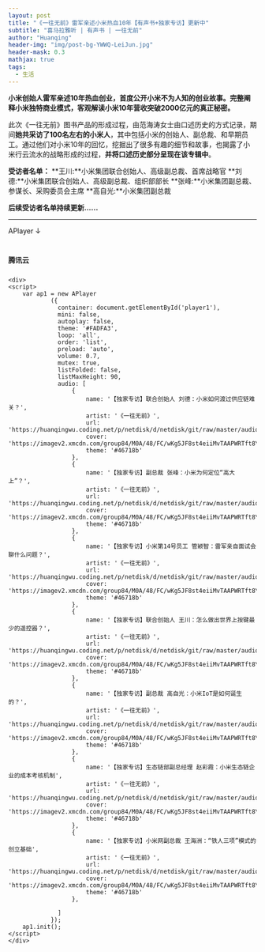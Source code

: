 ```yaml
---
layout: post
title: "《一往无前》雷军亲述小米热血10年【有声书+独家专访】更新中"
subtitle: "喜马拉雅听 | 有声书 | 一往无前"
author: "Huanqing"
header-img: "img/post-bg-YWWQ-LeiJun.jpg"
header-mask: 0.3
mathjax: true
tags:
  - 生活
---
```


**小米创始人雷军亲述10年热血创业，首度公开小米不为人知的创业故事。完整阐释小米独特商业模式，客观解读小米10年营收突破2000亿元的真正秘密。**

此次《一往无前》图书产品的形成过程，由范海涛女士由口述历史的方式记录，期间**她共采访了100名左右的小米人**，其中包括小米的创始人、副总裁、和早期员工。通过他们对小米10年的回忆，挖掘出了很多有趣的细节和故事，也揭露了小米行云流水的战略形成的过程，**并将口述历史部分呈现在该专辑中**。

**受访者名单：**
**王川:**小米集团联合创始人、高级副总裁、首席战略官
**刘德:**小米集团联合创始人、高级副总裁、组织部部长
**张峰:**小米集团副总裁、参谋长、采购委员会主席
**高自光:**小米集团副总裁

**后续受访者名单持续更新......**

--------------

APlayer ↓

<html>
<head>
    <link href="https://cdn.bootcss.com/aplayer/1.10.1/APlayer.min.css" rel="stylesheet">
    <script src="https://cdn.bootcss.com/aplayer/1.10.1/APlayer.min.js"></script>
    <style>
        .demo{width:auto;margin:30px auto 10px auto}
        .demo p{padding:10px 0}
    </style>
</head>
<body>
    <div class="demo">
        <p><strong>腾讯云</strong></p>
        <div id="player1">
        </div>
    </div>

    <div>
    <script>
        var ap1 = new APlayer
                ({
                  container: document.getElementById('player1'),
                  mini: false,
                  autoplay: false,
                  theme: '#FADFA3',
                  loop: 'all',
                  order: 'list',
                  preload: 'auto',
                  volume: 0.7,
                  mutex: true,
                  listFolded: false,
                  listMaxHeight: 90,
                  audio: [
                      {
                          name: '【独家专访】联合创始人 刘德：小米如何渡过供应链难关？',
                          artist: '《一往无前》',
                          url: 'https://huanqingwu.coding.net/p/netdisk/d/netdisk/git/raw/master/audio/YiWangWuQian_a.mp3',
                          cover: 'https://imagev2.xmcdn.com/group84/M0A/48/FC/wKg5JF8st4eiiMvTAAPWRTft8YU697.jpg',
                          theme: '#46718b'
                      },
                      {
                          name: '【独家专访】副总裁 张峰：小米为何定位“高大上”？',
                          artist: '《一往无前》',
                          url: 'https://huanqingwu.coding.net/p/netdisk/d/netdisk/git/raw/master/audio/YiWangWuQian_b.mp3',
                          cover: 'https://imagev2.xmcdn.com/group84/M0A/48/FC/wKg5JF8st4eiiMvTAAPWRTft8YU697.jpg',
                          theme: '#46718b'
                      },
                      {
                          name: '【独家专访】小米第14号员工 管颖智：雷军亲自面试会聊什么问题？',
                          artist: '《一往无前》',
                          url: 'https://huanqingwu.coding.net/p/netdisk/d/netdisk/git/raw/master/audio/YiWangWuQian_c.mp3',
                          cover: 'https://imagev2.xmcdn.com/group84/M0A/48/FC/wKg5JF8st4eiiMvTAAPWRTft8YU697.jpg',
                          theme: '#46718b'
                      },
                      {
                          name: '【独家专访】联合创始人 王川：怎么做出世界上按键最少的遥控器？',
                          artist: '《一往无前》',
                          url: 'https://huanqingwu.coding.net/p/netdisk/d/netdisk/git/raw/master/audio/YiWangWuQian_d.mp3',
                          cover: 'https://imagev2.xmcdn.com/group84/M0A/48/FC/wKg5JF8st4eiiMvTAAPWRTft8YU697.jpg',
                          theme: '#46718b'
                      },
                      {
                          name: '【独家专访】副总裁 高自光：小米IoT是如何诞生的？',
                          artist: '《一往无前》',
                          url: 'https://huanqingwu.coding.net/p/netdisk/d/netdisk/git/raw/master/audio/YiWangWuQian_e.mp3',
                          cover: 'https://imagev2.xmcdn.com/group84/M0A/48/FC/wKg5JF8st4eiiMvTAAPWRTft8YU697.jpg',
                          theme: '#46718b'
                      },
                      {
                          name: '【独家专访】生态链部副总经理 赵彩霞：小米生态链企业的成本考核机制',
                          artist: '《一往无前》',
                          url: 'https://huanqingwu.coding.net/p/netdisk/d/netdisk/git/raw/master/audio/YiWangWuQian_f.mp3',
                          cover: 'https://imagev2.xmcdn.com/group84/M0A/48/FC/wKg5JF8st4eiiMvTAAPWRTft8YU697.jpg',
                          theme: '#46718b'
                      },
                      {
                          name: '【独家专访】小米网副总裁 王海洲：“铁人三项”模式的创立基础',
                          artist: '《一往无前》',
                          url: 'https://huanqingwu.coding.net/p/netdisk/d/netdisk/git/raw/master/audio/YiWangWuQian_g.mp3',
                          cover: 'https://imagev2.xmcdn.com/group84/M0A/48/FC/wKg5JF8st4eiiMvTAAPWRTft8YU697.jpg',
                          theme: '#46718b'
                      },

                  ]
                });
        ap1.init();
    </script>
    </div>


</body>
